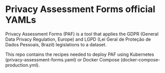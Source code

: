 # Privacy Assessment Forms official YAMLs

Privacy Assessment Forms (PAF) is a tool that applies the GDPR (General Data Privacy Regulation, Europe) and LGPD (Lei Geral de Proteção de Dados Pessoais, Brazil) legislations to a dataset.

This repo contains the recipes needed to deploy PAF using Kubernetes (privacy-assessment-forms.yaml) or Docker Compose (docker-compose-production.yml).
